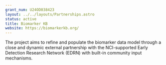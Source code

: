 ```yaml
---
grant_num: U24OD038423
layout: ../../layouts/Partnerships.astro
status: active
title: Biomarker KB
website: https://biomarkerkb.org/
---
```

The project aims to refine and populate the biomarker data model through a close and dynamic external partnership with the NCI-supported Early Detection Research Network (EDRN) with built-in community input mechanisms.